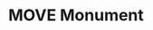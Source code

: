 ---
pid: CH920
title: MOVE Monument
location_transcription: City Hall By Rizzo Statue
zipcode: '19143'
outside_phl: 
neighborhood: University City
age: '30'
age_range: 30-39
instagram: 
image_file_name: CH_920.jpg
proposal_transcription: IDK what this monument would look like but I believe the true
  story should be told! 11 people were burned alive, 65 homes were burned down, some
  of the same houses are still bonded up. All because people of color had different
  views than others ... & the funny part is their same exact views they had is being
  pushed into society, eat my veggies. plating food, community living etc. There is
  one woman still alive from this situation ... find her !
topic: History,MOVE,Philadelphia
topic_summary: 0, 0, 0
type: Other No Form
keywords_other: 
credit: 
image_labels: 
twitter: 
facebook: 
permalink: "/monuments/ch920/"
layout: item-page
---